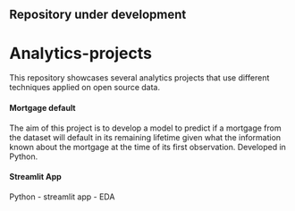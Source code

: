## Repository under development

# Analytics-projects
This repository showcases several analytics projects that use different techniques applied on open source data.

#### Mortgage default
The aim of this project is to develop a model to predict if a mortgage from the dataset will default in its remaining lifetime given what the information known about the mortgage at the time of its first observation.
Developed in Python.

#### Streamlit App
Python - streamlit app - EDA
